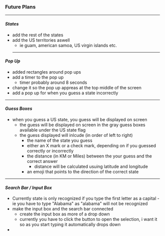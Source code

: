 ### **__Future Plans__**
----
 #### _States_
  - add the rest of the states
  - add the US territories aswell
    - ie guam, american samoa, US virgin islands etc.
    ----
    
 #### _Pop Up_
  - added rectangles around pop ups
  - add a timer to the pop up
     - timer probably around 8 seconds
  - change it so the pop up appreas at the top middle of the screen
  - add a pop up for when you guess a state incorrectly
  ----
    
#### _Guess Boxes_
  - when you guess a US state, you guess will be displayed on screen
    - the guess will be displayed on screen in the gray guess boxes available under the US state flag
    - the guess displayed will inlcude (in order of left to right)
      - the name of the state you guess
      - either an X mark or a check mark, depending on if you guessed correctly or incorrectly
      - the distance (in KM or Miles) between the your guess and the correct answer
        - distance will be calculated usuing latitude and longitude
      - an emoji that points to the direction of the correct state
  ----
  
#### _Search Bar / Input Box_
  - Currently state is only recognized if you type the first letter as a capital
    -ie you have to type "Alabama" as "alabama" will not be recognized
  - make the input box and the search bar connected
    - create the input box as more of a drop down
    - currently you have to click the button to open the selection, i want it so as you start typing it automatically drops down
  - 
